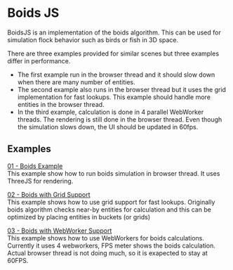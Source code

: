 # Boids JS

BoidsJS is an implementation of the boids algorithm. This can be used for simulation flock behavior such as birds or fish in 3D space.

There are three examples provided for similar scenes but three examples differ in performance. 
- The first example run in the browser thread and it should slow down when there are many number of entities. 
- The second example also runs in the browser thread but it uses the grid implementation for fast lookups. This example should handle more entities in the browser thread.
- In the third example, calculation is done in 4 parallel WebWorker threads. The rendering is still done in the browser thread. Even though the simulation slows down, the UI should be updated in 60fps.

## Examples

[01 - Boids Example](https://ercang.github.io/boids-js/1-boids-simple/)  
This example show how to run boids simulation in browser thread. It uses ThreeJS for rendering.

[02 - Boids with Grid Support](https://ercang.github.io/boids-js/2-boids-grids/)  
This example shows how to use grid support for fast lookups. Originally boids algorithm checks near-by entities for calculation and this can be optimized by placing entities in buckets (or grids)

[03 - Boids with WebWorker Support](https://ercang.github.io/boids-js/3-boids-webworkers/)  
This example shows how to use WebWorkers for boids calculations. Currently it uses 4 webworkers, FPS meter shows the boids calculation. Actual browser thread is not doing much, so it is exapected to stay at 60FPS.

